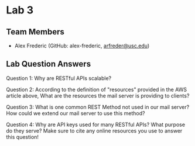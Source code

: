 # Lab 3

## Team Members
- Alex Frederic (GitHub: alex-frederic, arfreder@usc.edu)

## Lab Question Answers

Question 1: Why are RESTful APIs scalable?

Question 2: According to the definition of "resources" provided in the AWS article above, What are the resources the mail server is providing to clients?

Question 3: What is one common REST Method not used in our mail server? How could we extend our mail server to use this method?

Question 4: Why are API keys used for many RESTful APIs? What purpose do they serve? Make sure to cite any online resources you use to answer this question!
